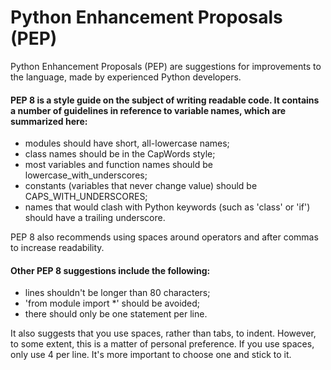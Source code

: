 # Python Enhancement Proposals (PEP)   

Python Enhancement Proposals (PEP) are suggestions for improvements to the language, made by experienced Python developers.   

#### PEP 8 is a style guide on the subject of writing readable code. It contains a number of guidelines in reference to variable names, which are summarized here:   
- modules should have short, all-lowercase names;  
- class names should be in the CapWords style;   
- most variables and function names should be lowercase_with_underscores;   
- constants (variables that never change value) should be CAPS_WITH_UNDERSCORES;   
- names that would clash with Python keywords (such as 'class' or 'if') should have a trailing underscore.   

PEP 8 also recommends using spaces around operators and after commas to increase readability.   


#### Other PEP 8 suggestions include the following:   
- lines shouldn't be longer than 80 characters;   
- 'from module import *' should be avoided;   
- there should only be one statement per line.   

It also suggests that you use spaces, rather than tabs, to indent. However, to some extent, this is a matter of personal preference. If you use spaces, only use 4 per line. It's more important to choose one and stick to it.   
